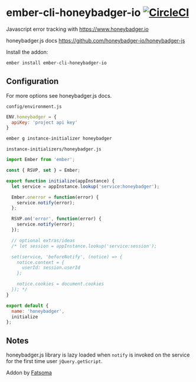 # ember-cli-honeybadger-io [![CircleCI](https://circleci.com/gh/Fatsoma/ember-cli-honeybadger-io.svg?style=svg)](https://circleci.com/gh/Fatsoma/ember-cli-honeybadger-io)

Javascript error tracking with <https://www.honeybadger.io> 

honeybadger.js docs <https://github.com/honeybadger-io/honeybadger-js>

Install the addon:

```sh
ember install ember-cli-honeybadger-io
```

## Configuration

For more options see honeybadger.js docs.

`config/environment.js`

```js
ENV.honeybadger = {
  apiKey: 'project api key'
}
```

```sh
ember g instance-initializer honeybadger
```

`instance-initializers/honeybadger.js`

```js
import Ember from 'ember';

const { RSVP, set } = Ember;

export function initialize(appInstance) {
  let service = appInstance.lookup('service:honeybadger');

  Ember.onerror = function(error) {
    service.notify(error);
  };

  RSVP.on('error', function(error) {
    service.notify(error);
  });

  // optional extras/ideas
  /* let session = appInstance.lookup('service:session');

  set(service, 'beforeNotify', (notice) => {
    notice.context = {
      userId: session.userId
    };

    notice.cookies = document.cookies
  }); */
}

export default {
  name: 'honeybadger',
  initialize
};

```

## Notes

honeybadger.js library is lazy loaded when `notify` is invoked on the service for the first time user `jQuery.getScript`.

Addon by [Fatsoma](http://www.fatsoma.com)